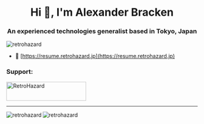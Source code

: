 <h1 align="center">Hi 👋, I'm Alexander Bracken</h1>
<h3 align="center">An experienced technologies generalist based in Tokyo, Japan</h3>

<p align="left"> <img src="https://komarev.com/ghpvc/?username=retrohazard&label=Profile%20views&color=0e75b6&style=flat" alt="retrohazard" /> </p>

- 📄 [https://resume.retrohazard.jp](https://resume.retrohazard.jp)

<h3 align="left">Support:</h3>
<p><a href="https://ko-fi.com/RetroHazard"> <img src="https://cdn.ko-fi.com/cdn/kofi3.png?v=3" height="50" width="210" alt="RetroHazard" /></a></p>
<hr>
<img align="left" src="https://github-readme-stats.vercel.app/api/top-langs?username=retrohazard&show_icons=true&locale=en&layout=compact" alt="retrohazard" /></p>
<img align="center" src="https://github-readme-stats.vercel.app/api?username=retrohazard&show_icons=true&locale=en" alt="retrohazard" /></p>
